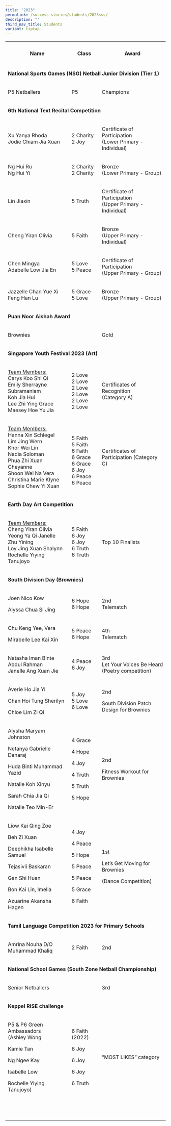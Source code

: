 ```yaml
---
title: "2023"
permalink: /success-stories/students/2023sss/
description: ""
third_nav_title: Students
variant: tiptap
---
```

<table><tbody><tr><th rowspan="1" colspan="1"><h4>Name</h4></th><th rowspan="1" colspan="1"><h4>Class</h4></th><th rowspan="1" colspan="1"><h4>Award</h4></th></tr><tr><td rowspan="1" colspan="3"><p><strong>National Sports Games (NSG) Netball Junior Division (Tier 1)</strong></p></td></tr><tr><td rowspan="1" colspan="1"><p>P5 Netballers</p></td><td rowspan="1" colspan="1"><p>P5</p></td><td rowspan="1" colspan="1"><p>Champions</p></td></tr><tr><td rowspan="1" colspan="3"><p><strong>6th National Text Recital Competition</strong></p></td></tr><tr><td rowspan="1" colspan="1"><p>Xu Yanya Rhoda<br>Jodie Chiam Jia Xuan</p></td><td rowspan="1" colspan="1"><p>2 Charity<br>2 Joy</p></td><td rowspan="1" colspan="1"><p>Certificate of Participation<br>(Lower Primary - Individual)</p></td></tr><tr><td rowspan="1" colspan="1"><p>Ng Hui Ru<br>Ng Hui Yi</p></td><td rowspan="1" colspan="1"><p>2 Charity<br>2 Charity</p></td><td rowspan="1" colspan="1"><p>Bronze<br>(Lower Primary - Group)</p></td></tr><tr><td rowspan="1" colspan="1"><p>Lin Jiaxin</p></td><td rowspan="1" colspan="1"><p>5 Truth</p></td><td rowspan="1" colspan="1"><p>Certificate of Participation<br>(Upper Primary - Individual)</p></td></tr><tr><td rowspan="1" colspan="1"><p>Cheng Yiran Olivia</p></td><td rowspan="1" colspan="1"><p>5 Faith</p></td><td rowspan="1" colspan="1"><p>Bronze<br>(Upper Primary - Individual)</p></td></tr><tr><td rowspan="1" colspan="1"><p>Chen Mingya<br>Adabelle Low Jia En</p></td><td rowspan="1" colspan="1"><p>5 Love<br>5 Peace</p></td><td rowspan="1" colspan="1"><p>Certificate of Participation<br>(Upper Primary - Group)</p></td></tr><tr><td rowspan="1" colspan="1"><p>Jazzelle Chan Yue Xi<br>Feng Han Lu</p></td><td rowspan="1" colspan="1"><p>5 Grace<br>5 Love</p></td><td rowspan="1" colspan="1"><p>Bronze<br>(Upper Primary - Group)</p></td></tr><tr><td rowspan="1" colspan="3"><p><strong>Puan Noor Aishah Award</strong></p></td></tr><tr><td rowspan="1" colspan="1"><p>Brownies</p></td><td rowspan="1" colspan="1"><p></p></td><td rowspan="1" colspan="1"><p>Gold</p></td></tr><tr><td rowspan="1" colspan="3"><p><strong>Singapore Youth Festival 2023 (Art)</strong></p></td></tr><tr><td rowspan="1" colspan="1"><p><u>Team Members:</u><br>Carys Koo Shi Qi<br>Emily Sherrayne<br>Subramaniam<br>Koh Jia Hui<br>Lee Zhi Ying Grace<br>Maesey Hoe Yu Jia</p></td><td rowspan="1" colspan="1"><p></p><p>2 Love<br>2 Love<br>2 Love<br>2 Love<br>2 Love<br>2 Love</p></td><td rowspan="1" colspan="1"><p>Certificates of Recognition<br>(Category A)</p></td></tr><tr><td rowspan="1" colspan="1"><p><u>Team Members:</u><br>Hanna Xin Schlegel<br>Lim Jing Wern<br>Khor Wei Lin<br>Nadia Soloman<br>Phua Zhi Xuan Cheyanne<br>Shoon Wei Na Vera<br>Christina Marie Klyne<br>Sophie Chew Yi Xuan</p></td><td rowspan="1" colspan="1"><p><br>5 Faith<br>5 Faith<br>6 Faith<br>6 Grace<br>6 Grace<br>6 Joy<br>6 Peace<br>6 Peace</p></td><td rowspan="1" colspan="1"><p></p><p>Certificates of Participation (Category C)</p></td></tr><tr><td rowspan="1" colspan="3"><p><strong>Earth Day Art Competition</strong></p></td></tr><tr><td rowspan="1" colspan="1"><p><u>Team Members:</u><br>Cheng Yiran Olivia<br>Yeong Ya Qi Janelle<br>Zhu Yining<br>Loy Jing Xuan Shalynn<br>Rochelle Yiying Tanujoyo</p></td><td rowspan="1" colspan="1"><p></p><p>5 Faith<br>6 Joy<br>6 Joy<br>6 Truth<br>6 Truth</p></td><td rowspan="1" colspan="1"><p></p><p>Top 10 Finalists</p></td></tr><tr><td rowspan="1" colspan="3"><p><strong>South Division Day (Brownies)</strong></p></td></tr><tr><td rowspan="1" colspan="1"><p>Joen Nico Kow</p><p>Alyssa Chua Si Jing</p></td><td rowspan="1" colspan="1"><p>6 Hope<br>6 Hope</p></td><td rowspan="1" colspan="1"><p>2nd<br>Telematch</p></td></tr><tr><td rowspan="1" colspan="1"><p>Chu Keng Yee, Vera</p><p>Mirabelle Lee Kai Xin</p></td><td rowspan="1" colspan="1"><p>5 Peace<br>6 Hope</p></td><td rowspan="1" colspan="1"><p>4th<br>Telematch</p></td></tr><tr><td rowspan="1" colspan="1"><p>Natasha Iman Binte Abdul Rahman<br>Janelle Ang Xuan Jie</p></td><td rowspan="1" colspan="1"><p>4 Peace<br>6 Joy</p></td><td rowspan="1" colspan="1"><p>3rd<br>Let Your Voices Be Heard<br>(Poetry competition)</p></td></tr><tr><td rowspan="1" colspan="1"><p>Averie Ho Jia Yi</p><p>Chan Hoi Tung Sherilyn</p><p>Chloe Lim Zi Qi</p></td><td rowspan="1" colspan="1"><p>5 Joy<br>5 Love<br>6 Love</p></td><td rowspan="1" colspan="1"><p>2nd</p><p>South Division Patch Design for Brownies</p></td></tr><tr><td rowspan="1" colspan="1"><p>Alysha Maryam Johnston</p><p>Netanya Gabrielle Danaraj</p><p>Huda Binti Muhammad Yazid</p><p>Natalie Koh Xinyu</p><p>Sarah Chia Jia Qi</p><p>Natalie Teo Min-Er</p></td><td rowspan="1" colspan="1"><p>4 Grace</p><p>4 Hope</p><p>4 Joy</p><p>4 Truth</p><p>5 Truth</p><p>5 Hope</p></td><td rowspan="1" colspan="1"><p>2nd</p><p>Fitness Workout for Brownies</p></td></tr><tr><td rowspan="1" colspan="1"><p>Liow Kai Qing Zoe</p><p>Beh Zi Xuan</p><p>Deephikha Isabelle Samuel</p><p>Tejasivii Baskaran</p><p>Gan Shi Huan</p><p>Bon Kai Lin, Imelia</p><p>Azuarine Akansha Hagen</p></td><td rowspan="1" colspan="1"><p>4 Joy</p><p>4 Peace</p><p>5 Hope</p><p>5 Peace</p><p>5 Peace</p><p>5 Grace</p><p>6 Faith</p></td><td rowspan="1" colspan="1"><p>1st</p><p>Let’s Get Moving for Brownies</p><p>(Dance Competition)</p></td></tr><tr><td rowspan="1" colspan="3"><p><strong>Tamil Language Competition 2023 for Primary Schools</strong></p></td></tr><tr><td rowspan="1" colspan="1"><p>Amrina Nouha D/O Muhammad Khaliq</p></td><td rowspan="1" colspan="1"><p>2 Faith</p></td><td rowspan="1" colspan="1"><p>2nd</p></td></tr><tr><td rowspan="1" colspan="3"><p><strong>National School Games (South Zone Netball Championship)</strong></p></td></tr><tr><td rowspan="1" colspan="1"><p>Senior Netballers</p></td><td rowspan="1" colspan="1"><p></p></td><td rowspan="1" colspan="1"><p>3rd</p></td></tr><tr><td rowspan="1" colspan="3"><p><strong>Keppel RISE challenge</strong></p></td></tr><tr><td rowspan="1" colspan="1"><p>P5 &amp; P6 Green Ambassadors<br>(Ashley Wong</p><p>Kamie Tan</p><p>Ng Ngee Kay</p><p>Isabelle Low</p><p>Rochelle Yiying Tanujoyo)</p></td><td rowspan="1" colspan="1"><p>6 Faith (2022)</p><p>6 Joy</p><p>6 Joy</p><p>6 Joy</p><p>6 Truth</p></td><td rowspan="1" colspan="1"><p>“MOST LIKES” category</p></td></tr><tr><td rowspan="1" colspan="1"><p></p></td><td rowspan="1" colspan="1"><p></p></td><td rowspan="1" colspan="1"><p></p></td></tr><tr><td rowspan="1" colspan="1"><p></p></td><td rowspan="1" colspan="1"><p></p></td><td rowspan="1" colspan="1"><p></p></td></tr><tr><td rowspan="1" colspan="1"><p></p></td><td rowspan="1" colspan="1"><p></p></td><td rowspan="1" colspan="1"><p></p></td></tr></tbody></table><p></p>